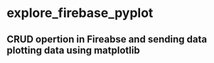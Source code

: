 # explore_firebase_pyplot
## CRUD opertion in Fireabse and sending data plotting data using matplotlib